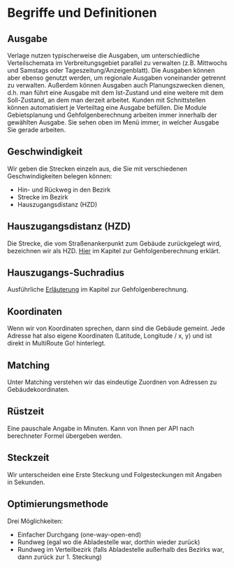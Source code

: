 # Begriffe und Definitionen


## Ausgabe ##
Verlage nutzen typischerweise die Ausgaben, um unterschiedliche Verteilschemata im Verbreitungsgebiet parallel zu verwalten (z.B. Mittwochs und Samstags oder Tageszeitung/Anzeigenblatt). Die Ausgaben können aber ebenso genutzt werden, um regionale Ausgaben voneinander getrennt zu verwalten. Außerdem können Ausgaben auch Planungszwecken dienen, d.h. man führt eine Ausgabe mit dem Ist-Zustand und eine weitere mit dem Soll-Zustand, an dem man derzeit arbeitet. Kunden mit Schnittstellen können automatisiert je Verteiltag eine Ausgabe befüllen.
Die Module Gebietsplanung und Gehfolgenberechnung arbeiten immer innerhalb der gewählten Ausgabe. Sie sehen oben im Menü immer, in welcher Ausgabe Sie gerade arbeiten.

## Geschwindigkeit 
Wir geben die Strecken einzeln aus, die Sie mit verschiedenen Geschwindigkeiten belegen können:
- Hin- und Rückweg in den Bezirk
- Strecke im Bezirk
- Hauszugangsdistanz (HZD)

## Hauszugangsdistanz (HZD)
Die Strecke, die vom Straßenankerpunkt zum Gebäude zurückgelegt wird, bezeichnen wir als HZD. [Hier](../gehfolgen/#hauszugangsdistanz-hzd) im Kapitel zur Gehfolgenberechnung erklärt.

## Hauszugangs-Suchradius
Ausführliche [Erläuterung](../gehfolgen/#hauszugangs-suchradius) im Kapitel zur Gehfolgenberechnung.


## Koordinaten
Wenn wir von Koordinaten sprechen, dann sind die Gebäude gemeint. Jede Adresse hat also eigene Koordinaten (Latitude, Longitude / x, y) und ist direkt in MultiRoute Go! hinterlegt. 

## Matching
Unter Matching verstehen wir das eindeutige Zuordnen von Adressen zu Gebäudekoordinaten.

## Rüstzeit
Eine pauschale Angabe in Minuten. Kann von Ihnen per API nach berechneter Formel übergeben werden.

## Steckzeit
Wir unterscheiden eine Erste Steckung und Folgesteckungen mit Angaben in Sekunden.

## Optimierungsmethode
Drei Möglichkeiten:
- Einfacher Durchgang (one-way-open-end)
- Rundweg (egal wo die Abladestelle war, dorthin wieder zurück)
- Rundweg im Verteilbezirk (falls Abladestelle außerhalb des Bezirks war, dann zurück zur 1. Steckung)




